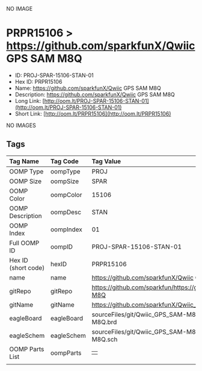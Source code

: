 


  
NO IMAGE  
# PRPR15106 > https://github.com/sparkfunX/Qwiic GPS SAM M8Q

- ID: PROJ-SPAR-15106-STAN-01
- Hex ID: PRPR15106
- Name: https://github.com/sparkfunX/Qwiic GPS SAM M8Q
- Description: https://github.com/sparkfunX/Qwiic GPS SAM M8Q
- Long Link: [http://oom.lt/PROJ-SPAR-15106-STAN-01](http://oom.lt/PROJ-SPAR-15106-STAN-01)
- Short Link: [http://oom.lt/PRPR15106](http://oom.lt/PRPR15106)
  
NO IMAGES  
## Tags
  

|Tag Name|Tag Code|Tag Value|
| :--- | :--- | :--- |
|OOMP Type|oompType|PROJ|
|OOMP Size|oompSize|SPAR|
|OOMP Color|oompColor|15106|
|OOMP Description|oompDesc|STAN|
|OOMP Index|oompIndex|01|
|Full OOMP ID|oompID|PROJ-SPAR-15106-STAN-01|
|Hex ID (short code)|hexID|PRPR15106|
|name|name|https://github.com/sparkfunX/Qwiic GPS SAM M8Q|
|gitRepo|gitRepo|https://github.com/sparkfun/https://github.com/sparkfunX/Qwiic_GPS_SAM-M8Q|
|gitName|gitName|https://github.com/sparkfunX/Qwiic_GPS_SAM-M8Q|
|eagleBoard|eagleBoard|sourceFiles/git/Qwiic_GPS_SAM-M8Q/Hardware/Qwiic GPS - Ublox SAM-M8Q.brd|
|eagleSchem|eagleSchem|sourceFiles/git/Qwiic_GPS_SAM-M8Q/Hardware/Qwiic GPS - Ublox SAM-M8Q.sch|
|OOMP Parts List|oompParts|<table><tr><td></td></tr></table>|
||||
